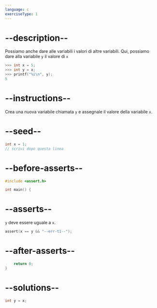 ```yaml
---
language: c
exerciseType: 1
---
```


# --description--

Possiamo anche dare alle variabili i valori di altre variabili. Qui, possiamo dare alla variabile `y` il valore di `x`
```c
>>> int x = 5;
>>> int y = x;
>>> printf("%i\n", y);
5
```

# --instructions--

Crea una nuova variabile chiamata `y` e assegnale il valore della variabile `x`.

# --seed--

```c
int x = 1;
// scrivi dopo questa linea
```

# --before-asserts--

```c
#include <assert.h>

int main() {
```

# --asserts--

`y` deve essere uguale a `x`.

```c
assert(x == y && "--err-t1--");
```

# --after-asserts--

```c
    return 0;
}
```

# --solutions--

```c
int y = x;
```


